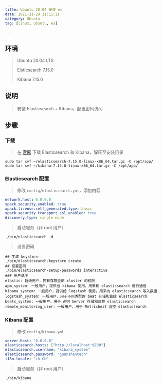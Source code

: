 ```yaml
---
title: Ubuntu 20.04 安装 es
date: 2021-11-29 11:11:11
category: Ubuntu
tag: [linux, ubuntu, es]

---
```


## 环境

> Ubuntu 20.04 LTS
>
> Elsticsearch 7.15.0
>
> Kibana 7.15.0



## 说明

> 安装 Elasticsearch + Kibana，配置密码访问



## 步骤

### 下载

> 在 [官网](https://www.elastic.co/downloads/) 下载 Elasticsearch 和 Kibana，解压至安装目录

```shell
sudo tar xvf ~/elasticsearch-7.15.0-linux-x86_64.tar.gz -C /opt/app/
sudo tar xvf ~/kibana-7.15.0-linux-x86_64.tar.gz -C /opt/app/
```

### Elasticsearch 配置
> 修改 `config/elasticsearch.yml`，添加内容

```yml
network.host: 0.0.0.0
xpack.security.enabled: true
xpack.license.self_generated.type: basic
xpack.security.transport.ssl.enabled: true
discovery.type: single-node
```

> 启动服务（非 root 用户）

```shell
./bin/elasticsearch -d
```

> 设置密码

```shell
## 生成 keystore
./bin/elasticsearch-keystore create
## 设置密码
./bin/elasticsearch-setup-passwords interactive
### 用户说明
elastic: 超级用户，拥有存取全部 cluster 的权限
apm_system: 一般用户，提供给 kibana 使用，用来和 elasticsearch 进行通信
kibana_system: 一般用户，提供给 logstash 使用，用来向 elasticsearch 写入数据
logstash_system: 一般用户，用于不同类型的 beat 存储和监控 elasticsearch
beats_system: 一般用户，用于 APM Server 存储和监控 elasticsearch
remote_monitoring_user: 一般用户，用于 Metricbeat 监控 elasticsearch
```

### Kibana 配置

> 修改 `config/kibana.yml`

```yml
server.host: "0.0.0.0"
elasticsearch.hosts: ["http://localhost:9200"]
elasticsearch.username: "kibana_system"
elasticsearch.password: "guanshantech"
i18n.locale: "zh-CN"
```

> 启动服务（非 root 用户）

```shell
./bin/kibana
```


